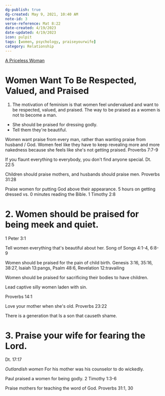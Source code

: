 ```yaml
---
dg-publish: true
dg-created: May 9, 2021, 10:40 AM
note-id: 3
verse-reference: Mat 8:22
date-created: 4/19/2023
date-updated: 4/19/2023
icon: pulpit
tags: [women, psychology, praiseyourwife]
category: Relationship
---
```


[A Priceless Woman](https://www.kjv1611only.com/video/02preaching/Sermons_Pastor_Shelley/A_Priceless_Woman.mp4)

# Women Want To Be Respected, Valued, and Praised

1. The motivation of feminism is that women feel undervalued and want to be respected, valued, and praised. The way to be praised as a women is not to become a man.

- She should be praised for dressing godly.
- Tell them they're beautiful.

Women want praise from every man, rather than wanting praise from husband / God. Women feel like they have to keep revealing more and more nakedness because she feels like she's not getting praised.
Proverbs 7:7-9

If you flaunt everything to everybody, you don't find anyone special.
Dt. 22:5

Children should praise mothers, and husbands should praise men.
Proverbs 31:28

Praise women for putting God above their appearance. 5 hours on getting dressed vs. 0 minutes reading the Bible.
1 Timothy 2:8

# 2. Women should be praised for being meek and quiet.

1 Peter 3:1

Tell women everything that's beautiful about her.
Song of Songs 4:1-4, 6:8-9

Women should be praised for the pain of child birth.
Genesis 3:16, 35:16, 38:27, Isaiah 13:pangs, Psalm 48:6, Revelation 12:travailing

Women should be praised for sacrificing their bodies to have children.

Lead captive silly women laden with sin.

Proverbs 14:1

Love your mother when she's old.
Proverbs 23:22

There is a generation that
Is a son that causeth shame.

# 3. Praise your wife for fearing the Lord.

Dt. 17:17

*Outlandish women*
For his mother was his counselor to do wickedly.

Paul praised a women for being godly.
2 Timothy 1:3-6

Praise mothers for teaching the word of God.
Proverbs 31:1, 30
